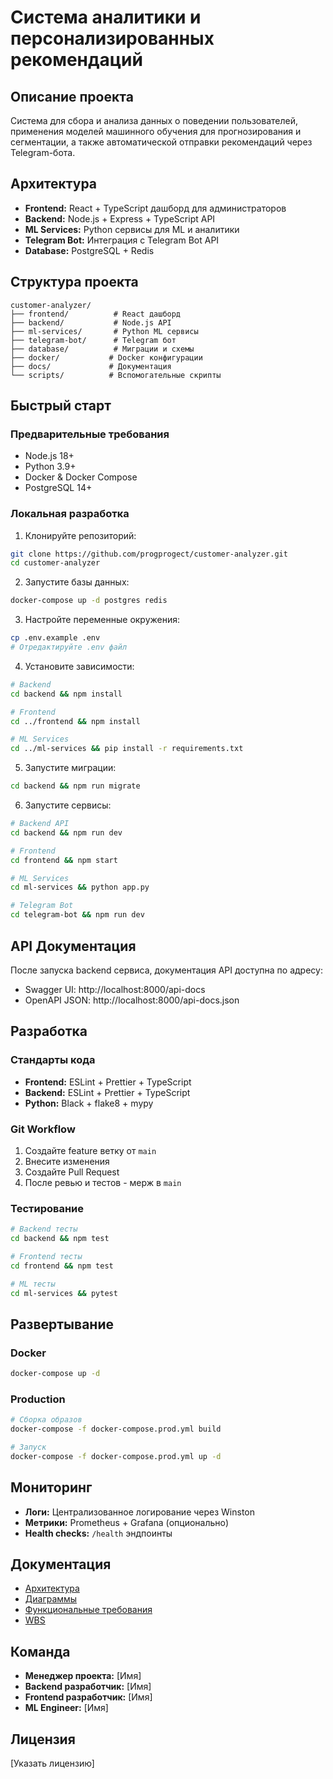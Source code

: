 # Система аналитики и персонализированных рекомендаций

## Описание проекта

Система для сбора и анализа данных о поведении пользователей, применения моделей машинного обучения для прогнозирования и сегментации, а также автоматической отправки рекомендаций через Telegram-бота.

## Архитектура

- **Frontend:** React + TypeScript дашборд для администраторов
- **Backend:** Node.js + Express + TypeScript API
- **ML Services:** Python сервисы для ML и аналитики
- **Telegram Bot:** Интеграция с Telegram Bot API
- **Database:** PostgreSQL + Redis

## Структура проекта

```
customer-analyzer/
├── frontend/          # React дашборд
├── backend/           # Node.js API
├── ml-services/       # Python ML сервисы
├── telegram-bot/      # Telegram бот
├── database/          # Миграции и схемы
├── docker/           # Docker конфигурации
├── docs/             # Документация
└── scripts/          # Вспомогательные скрипты
```

## Быстрый старт

### Предварительные требования

- Node.js 18+
- Python 3.9+
- Docker & Docker Compose
- PostgreSQL 14+

### Локальная разработка

1. Клонируйте репозиторий:
```bash
git clone https://github.com/progprogect/customer-analyzer.git
cd customer-analyzer
```

2. Запустите базы данных:
```bash
docker-compose up -d postgres redis
```

3. Настройте переменные окружения:
```bash
cp .env.example .env
# Отредактируйте .env файл
```

4. Установите зависимости:
```bash
# Backend
cd backend && npm install

# Frontend
cd ../frontend && npm install

# ML Services
cd ../ml-services && pip install -r requirements.txt
```

5. Запустите миграции:
```bash
cd backend && npm run migrate
```

6. Запустите сервисы:
```bash
# Backend API
cd backend && npm run dev

# Frontend
cd frontend && npm start

# ML Services
cd ml-services && python app.py

# Telegram Bot
cd telegram-bot && npm run dev
```

## API Документация

После запуска backend сервиса, документация API доступна по адресу:
- Swagger UI: http://localhost:8000/api-docs
- OpenAPI JSON: http://localhost:8000/api-docs.json

## Разработка

### Стандарты кода

- **Frontend:** ESLint + Prettier + TypeScript
- **Backend:** ESLint + Prettier + TypeScript
- **Python:** Black + flake8 + mypy

### Git Workflow

1. Создайте feature ветку от `main`
2. Внесите изменения
3. Создайте Pull Request
4. После ревью и тестов - мерж в `main`

### Тестирование

```bash
# Backend тесты
cd backend && npm test

# Frontend тесты
cd frontend && npm test

# ML тесты
cd ml-services && pytest
```

## Развертывание

### Docker

```bash
docker-compose up -d
```

### Production

```bash
# Сборка образов
docker-compose -f docker-compose.prod.yml build

# Запуск
docker-compose -f docker-compose.prod.yml up -d
```

## Мониторинг

- **Логи:** Централизованное логирование через Winston
- **Метрики:** Prometheus + Grafana (опционально)
- **Health checks:** `/health` эндпоинты

## Документация

- [Архитектура](docs/architecture.md)
- [Диаграммы](docs/architecture-diagram.md)
- [Функциональные требования](Functional%20Requirements.txt)
- [WBS](WBS.txt)

## Команда

- **Менеджер проекта:** [Имя]
- **Backend разработчик:** [Имя]
- **Frontend разработчик:** [Имя]
- **ML Engineer:** [Имя]

## Лицензия

[Указать лицензию]
